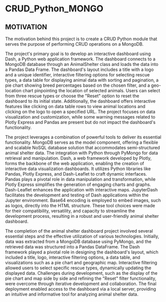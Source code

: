# CRUD_Python_MONGO

## MOTIVATION
The motivation behind this project is to create a CRUD Python module that serves the purpose of performing CRUD operations on a MongoDB. 

The project's primary goal is to develop an interactive dashboard using Dash, a Python web application framework. The dashboard connects to a MongoDB database through an AnimalShelter class and loads the data into a Pandas Data Frame. The dashboard's layout includes a title with a logo and a unique identifier, interactive filtering options for selecting rescue types, a data table for displaying animal data with sorting and pagination, a pie chart showing breed percentages based on the chosen filter, and a geo-location chart pinpointing the location of selected animals. Users can select from three rescue types or choose the "Reset" option to reset the dashboard to its initial state. Additionally, the dashboard offers interactive features like clicking on data table rows to view animal locations and clicking on the logo to open a specified URL. The project focuses on data visualization and customization, while some warning messages related to Plotly Express and Pandas are present but do not impact the dashboard's functionality.

The project leverages a combination of powerful tools to deliver its essential functionality. MongoDB serves as the model component, offering a flexible and scalable NoSQL database solution that accommodates semi-structured animal shelter data. The integration with Python through PyMongo for data retrieval and manipulation. Dash, a web framework developed by Plotly, forms the backbone of the web application, enabling the creation of interactive data visualization dashboards. It utilizes Python libraries like Pandas, Plotly Express, and Dash-Leaflet to craft dynamic interfaces. Pandas plays a pivotal role in data manipulation and transformation, while Plotly Express simplifies the generation of engaging charts and graphs. Dash-Leaflet enhances the application with interactive maps. JupyterDash facilitates the development and testing of Dash applications within the Jupyter environment. Base64 encoding is employed to embed images, such as logos, directly into the HTML structure. These tool choices were made for their compatibility, versatility, and capacity to streamline the development process, resulting in a robust and user-friendly animal shelter dashboard.

The completion of the animal shelter dashboard project involved several essential steps and the effective utilization of various technologies. Initially, data was extracted from a MongoDB database using PyMongo, and the retrieved data was structured into a Pandas DataFrame. The Dash framework played a pivotal role in designing the dashboard's layout, which included a title, logo, interactive filtering options, a data table, and visualizations such as a pie chart and geographic map. Interactive filtering allowed users to select specific rescue types, dynamically updating the displayed data. Challenges during development, such as the display of the pie chart and map side by side and refining the "Reset" filter functionality, were overcome through iterative development and collaboration. The final deployment enabled access to the dashboard via a local server, providing an intuitive and informative tool for analyzing animal shelter data.
